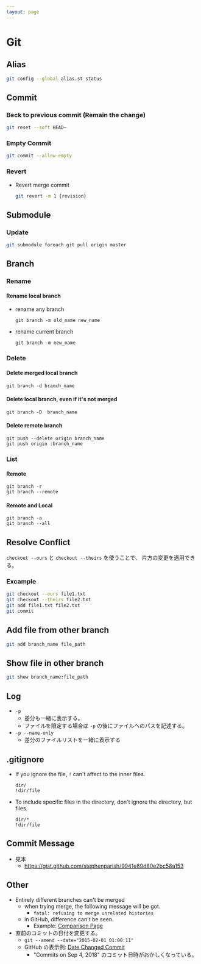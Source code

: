 ```yaml
---
layout: page
---
```


# Git

## Alias

```sh
git config --global alias.st status
```

## Commit

### Beck to previous commit (Remain the change)

```sh
git reset --soft HEAD~
```


### Empty Commit


```sh
git commit --allow-empty
```

### Revert

* Revert merge commit
    ```sh
    git revert -m 1 {revision}
    ```

## Submodule

### Update

```bash
git submodule foreach git pull origin master
```

## Branch

### Rename

#### Rename local branch

* rename any branch

    ```
    git branch -m old_name new_name
    ```
    
* rename current branch

    ```
    git branch -m new_name
    ```

### Delete

#### Delete merged local branch

```
git branch -d branch_name
```

#### Delete local branch, even if it's not merged

```
git branch -D  branch_name
```

#### Delete remote branch

```
git push --delete origin branch_name
git push origin :branch_name
```

### List

#### Remote

```
git branch -r
git branch --remote
```

#### Remote and Local

```
git branch -a
git branch --all
```

## Resolve Conflict

`checkout --ours` と
`checkout --theirs` を使うことで、 片方の変更を適用できる。

### Excample

```sh
git checkout --ours file1.txt
git checkout --theirs file2.txt
git add file1.txt file2.txt
git commit
```

## Add file from other branch

```sh
git add branch_name file_path
```

## Show file in other branch

```sh
git show branch_name:file_path
```
## Log

* `-p`
    * 差分も一緒に表示する。
    * ファイルを限定する場合は `-p` の後にファイルへのパスを記述する。
* `-p --name-only`
    * 差分のファイルリストを一緒に表示する

## .gitignore

* If you ignore the file, `!` can't affect to the inner files.
    ```
    dir/
    !dir/file
    ```
* To include specific files in the directory, don't ignore the directory, but files.
    ```
    dir/*
    !dir/file
    ```

## Commit Message

* 見本
    * https://gist.github.com/stephenparish/9941e89d80e2bc58a153

## Other

* Entirely different branches can't be merged
    * when trying merge, the following message will be got.
        * `fatal: refusing to merge unrelated histories`
    * in GitHub, difference can't be seen.
        * Example: [Comparison Page](https://github.com/KenjiOhtsuka/git_test/compare/test?expand=1)
* 直前のコミットの日付を変更する。
    * `git --amend --date="2015-02-01 01:00:11"`
    * GitHub の表示例: [Date Changed Commit](https://github.com/KenjiOhtsuka/git_test/commits/master)
        * "Commits on Sep 4, 2018" のコミット日時がおかしくなっている。 
